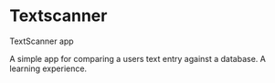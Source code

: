 Textscanner
===========

TextScanner app

A simple app for comparing a users text entry against a database. A learning experience.
